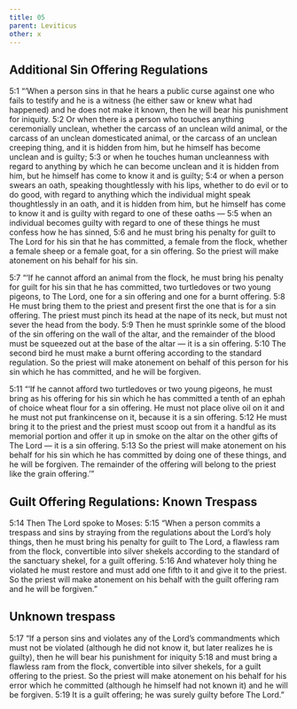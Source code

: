```yaml
---
title: 05
parent: Leviticus
other: x
---
```


## Additional Sin Offering Regulations

<a name="5:1">5:1</a> “‘When a person sins in that he hears a public curse against one who fails to testify and he is a witness (he either saw or knew what had happened) and he does not make it known, then he will bear his punishment for iniquity. <a name="5:2">5:2</a> Or when there is a person who touches anything ceremonially unclean, whether the carcass of an unclean wild animal, or the carcass of an unclean domesticated animal, or the carcass of an unclean creeping thing, and it is hidden from him, but he himself has become unclean and is guilty; <a name="5:3">5:3</a> or when he touches human uncleanness with regard to anything by which he can become unclean and it is hidden from him, but he himself has come to know it and is guilty; <a name="5:4">5:4</a> or when a person swears an oath, speaking thoughtlessly with his lips, whether to do evil or to do good, with regard to anything which the individual might speak thoughtlessly in an oath, and it is hidden from him, but he himself has come to know it and is guilty with regard to one of these oaths — <a name="5:5">5:5</a> when an individual becomes guilty with regard to one of these things he must confess how he has sinned, <a name="5:6">5:6</a> and he must bring his penalty for guilt to The Lord for his sin that he has committed, a female from the flock, whether a female sheep or a female goat, for a sin offering. So the priest will make atonement on his behalf for his sin.

<a name="5:7">5:7</a> “‘If he cannot afford an animal from the flock, he must bring his penalty for guilt for his sin that he has committed, two turtledoves or two young pigeons, to The Lord, one for a sin offering and one for a burnt offering. <a name="5:8">5:8</a> He must bring them to the priest and present first the one that is for a sin offering. The priest must pinch its head at the nape of its neck, but must not sever the head from the body. <a name="5:9">5:9</a> Then he must sprinkle some of the blood of the sin offering on the wall of the altar, and the remainder of the blood must be squeezed out at the base of the altar — it is a sin offering. <a name="5:10">5:10</a> The second bird he must make a burnt offering according to the standard regulation. So the priest will make atonement on behalf of this person for his sin which he has committed, and he will be forgiven.

<a name="5:11">5:11</a> “‘If he cannot afford two turtledoves or two young pigeons, he must bring as his offering for his sin which he has committed a tenth of an ephah of choice wheat flour for a sin offering. He must not place olive oil on it and he must not put frankincense on it, because it is a sin offering. <a name="5:12">5:12</a> He must bring it to the priest and the priest must scoop out from it a handful as its memorial portion and offer it up in smoke on the altar on the other gifts of The Lord — it is a sin offering. <a name="5:13">5:13</a> So the priest will make atonement on his behalf for his sin which he has committed by doing one of these things, and he will be forgiven. The remainder of the offering will belong to the priest like the grain offering.’”

## Guilt Offering Regulations: Known Trespass

<a name="5:14">5:14</a> Then The Lord spoke to Moses: <a name="5:15">5:15</a> “When a person commits a trespass and sins by straying from the regulations about the Lord’s holy things, then he must bring his penalty for guilt to The Lord, a flawless ram from the flock, convertible into silver shekels according to the standard of the sanctuary shekel, for a guilt offering. <a name="5:16">5:16</a> And whatever holy thing he violated he must restore and must add one fifth to it and give it to the priest. So the priest will make atonement on his behalf with the guilt offering ram and he will be forgiven.”

## Unknown trespass

<a name="5:17">5:17</a> “If a person sins and violates any of the Lord’s commandments which must not be violated (although he did not know it, but later realizes he is guilty), then he will bear his punishment for iniquity <a name="5:18">5:18</a> and must bring a flawless ram from the flock, convertible into silver shekels, for a guilt offering to the priest. So the priest will make atonement on his behalf for his error which he committed (although he himself had not known it) and he will be forgiven. <a name="5:19">5:19</a> It is a guilt offering; he was surely guilty before The Lord.”